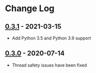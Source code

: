 # Change Log

## [0.3.1](https://github.com/dldevinc/jinja2-simple-tags/tree/v0.3.1) - 2021-03-15
- Add Python 3.5 and Python 3.9 support

## [0.3.0](https://github.com/dldevinc/jinja2-simple-tags/tree/v0.3.0) - 2020-07-14
- Thread safety issues have been fixed
